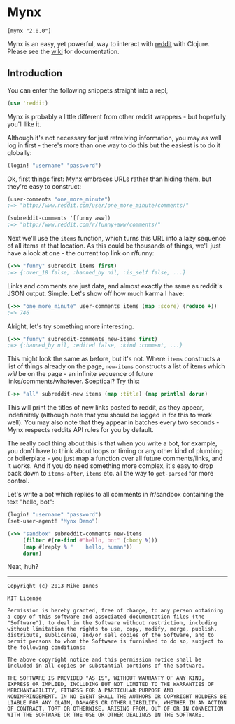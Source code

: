 # Mynx

    [mynx "2.0.0"]

Mynx is an easy, yet powerful, way to interact with [reddit](http://www.reddit.com/) with Clojure. Please see the [wiki](https://github.com/one-more-minute/mynx/wiki) for documentation.

## Introduction

You can enter the following snippets straight into a repl, 

```clj
(use 'reddit)
```

Mynx is probably a little different from other reddit wrappers - but hopefully you'll like it.

Although it's not necessary for just retreiving information, you may as well log in first - there's more than one way to do this but the easiest is to do it globally:

```clj
(login! "username" "password")
```

Ok, first things first: Mynx embraces URLs rather than hiding them, but they're easy to construct:

```clj
(user-comments "one_more_minute")
;=> "http://www.reddit.com/user/one_more_minute/comments/"

(subreddit-comments '[funny aww])
;=> "http://www.reddit.com/r/funny+aww/comments/"
```

Next we'll use the `items` function, which turns this URL into a lazy sequence of all items at that location. As this could be thousands of things, we'll just have a look at one - the current top link on r/funny:

```clj
(->> "funny" subreddit items first)
;=> {:over_18 false, :banned_by nil, :is_self false, ...}
```

Links and comments are just data, and almost exactly the same as reddit's JSON output. Simple. Let's show off how much karma I have:

```clj
(->> "one_more_minute" user-comments items (map :score) (reduce +))
;=> 746
```

Alright, let's try something more interesting.

```clj
(->> "funny" subreddit-comments new-items first)
;=> {:banned_by nil, :edited false, :kind :comment, ...}
```

This might look the same as before, but it's not. Where `items` constructs a list of things already on the page, `new-items` constructs a list of items which *will* be on the page - an infinite sequence of future links/comments/whatever. Sceptical? Try this:

```clj
(->> "all" subreddit-new items (map :title) (map println) dorun)
```

This will print the titles of new links posted to reddit, as they appear, indefinitely (although note that you should be logged in for this to work well). You may also note that they appear in batches every two seconds - Mynx respects reddits API rules for you by default.

The really cool thing about this is that when you write a bot, for example, you don't have to think about loops or timing or any other kind of plumbing or boilerplate - you just map a function over all future comments/links, and it works. And if you do need something more complex, it's easy to drop back down to `items-after`, `items` etc. all the way to `get-parsed` for more control.

Let's write a bot which replies to all comments in /r/sandbox containing the text "hello, bot":

```clj
(login! "username" "password")
(set-user-agent! "Mynx Demo")

(->> "sandbox" subreddit-comments new-items
     (filter #(re-find #"hello, bot" (:body %)))
     (map #(reply % "    hello, human"))
     dorun)
```

Neat, huh?

---

    Copyright (c) 2013 Mike Innes
    
    MIT License
    
    Permission is hereby granted, free of charge, to any person obtaining
    a copy of this software and associated documentation files (the
    "Software"), to deal in the Software without restriction, including
    without limitation the rights to use, copy, modify, merge, publish,
    distribute, sublicense, and/or sell copies of the Software, and to
    permit persons to whom the Software is furnished to do so, subject to
    the following conditions:
    
    The above copyright notice and this permission notice shall be
    included in all copies or substantial portions of the Software.
    
    THE SOFTWARE IS PROVIDED "AS IS", WITHOUT WARRANTY OF ANY KIND,
    EXPRESS OR IMPLIED, INCLUDING BUT NOT LIMITED TO THE WARRANTIES OF
    MERCHANTABILITY, FITNESS FOR A PARTICULAR PURPOSE AND
    NONINFRINGEMENT. IN NO EVENT SHALL THE AUTHORS OR COPYRIGHT HOLDERS BE
    LIABLE FOR ANY CLAIM, DAMAGES OR OTHER LIABILITY, WHETHER IN AN ACTION
    OF CONTRACT, TORT OR OTHERWISE, ARISING FROM, OUT OF OR IN CONNECTION
    WITH THE SOFTWARE OR THE USE OR OTHER DEALINGS IN THE SOFTWARE.
